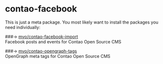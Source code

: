contao-facebook
===============
This is just a meta package. You most likely want to
install the packages you need individually:

###→ [mvo/contao-facebook-import](https://github.com/m-vo/contao-facebook-import)  
Facebook posts and events for Contao Open Source CMS
  

###→ [mvo/contao-opengraph-tags](https://github.com/m-vo/contao-opengraph-tags)  
OpenGraph meta tags for Contao Open Source CMS